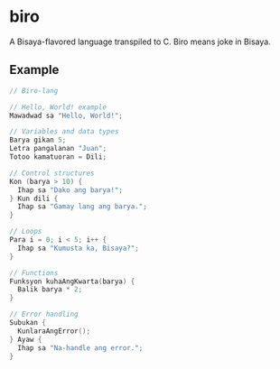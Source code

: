 # biro
A Bisaya-flavored language transpiled to C. Biro means joke in Bisaya.

## Example

```c
// Biro-lang

// Hello, World! example
Mawadwad sa "Hello, World!";

// Variables and data types
Barya gikan 5;
Letra pangalanan "Juan";
Totoo kamatuoran = Dili;

// Control structures
Kon (barya > 10) {
  Ihap sa "Dako ang barya!";
} Kun dili {
  Ihap sa "Gamay lang ang barya.";
}

// Loops
Para i = 0; i < 5; i++ {
  Ihap sa "Kumusta ka, Bisaya?";
}

// Functions
Funksyon kuhaAngKwarta(barya) {
  Balik barya * 2;
}

// Error handling
Subukan {
  KunlaraAngError();
} Ayaw {
  Ihap sa "Na-handle ang error.";
}
```

